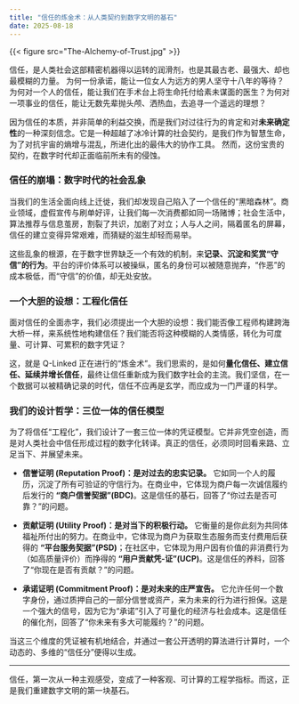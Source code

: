 ```yaml
---
title: "信任的炼金术：从人类契约到数字文明的基石"
date: 2025-08-18
---
```

{{< figure src="The-Alchemy-of-Trust.jpg" >}}

信任，是人类社会这部精密机器得以运转的润滑剂，也是其最古老、最强大、却也最模糊的力量。
为何一份承诺，能让一位女人为远方的男人坚守十八年的等待？为何对一个人的信任，能让我们在手术台上将生命托付给素未谋面的医生？为何对一项事业的信任，能让无数先辈抛头颅、洒热血，去追寻一个遥远的理想？

因为信任的本质，并非简单的利益交换，而是我们对过往行为的肯定和对**未来确定性**的一种深刻信念。它是一种超越了冰冷计算的社会契约，是我们作为智慧生命，为了对抗宇宙的熵增与混乱，所进化出的最伟大的协作工具。
然而，这份宝贵的契约，在数字时代却正面临前所未有的侵蚀。

### **信任的崩塌：数字时代的社会乱象**

当我们的生活全面向线上迁徙，我们却发现自己陷入了一个信任的“黑暗森林”。商业领域，虚假宣传与刷单好评，让我们每一次消费都如同一场赌博；社会生活中，算法推荐与信息茧房，割裂了共识，加剧了对立；人与人之间，隔着匿名的屏幕，信任的建立变得异常艰难，而猜疑的滋生却轻而易举。

这些乱象的根源，在于数字世界缺乏一个有效的机制，来**记录、沉淀和奖赏“守信”的行为**。平台的评价体系可以被操纵，匿名的身份可以被随意抛弃，“作恶”的成本极低，而“守信”的价值，却无处安放。

### **一个大胆的设想：工程化信任**

面对信任的全面赤字，我们必须提出一个大胆的设想：我们能否像工程师构建跨海大桥一样，来系统性地构建信任？我们能否将这种模糊的人类情感，转化为可度量、可计算、可累积的数字凭证？

这，就是 Q-Linked 正在进行的“炼金术”。我们思索的，是如何**量化信任、建立信任、延续并增长信任**，最终让信任重新成为我们数字社会的主流。我们坚信，在一个数据可以被精确记录的时代，信任不应再是玄学，而应成为一门严谨的科学。

### **我们的设计哲学：三位一体的信任模型**

为了将信任“工程化”，我们设计了一套三位一体的凭证模型。它并非凭空创造，而是对人类社会中信任形成过程的数字化转译。真正的信任，必须同时回看来路、立足当下、并展望未来。

*   **信誉证明 (Reputation Proof)：是对过去的忠实记录。**
    它如同一个人的履历，沉淀了所有可验证的守信行为。在商业中，它体现为商户每一次诚信履约后发行的 **“商户信誉契据”(BDC)**。这是信任的基石，回答了“你过去是否可靠？”的问题。

*   **贡献证明 (Utility Proof)：是对当下的积极行动。**
    它衡量的是你此刻为共同体福祉所付出的努力。在商业中，它体现为商户为获取生态服务而支付费用后获得的 **“平台服务契据”(PSD)**；在社区中，它体现为用户因有价值的非消费行为（如高质量评价）而挣得的 **“用户贡献凭-证”(UCP)**。这是信任的养料，回答了“你现在是否有贡献？”的问题。

*   **承诺证明 (Commitment Proof)：是对未来的庄严宣告。**
    它允许任何一个数字身份，通过质押自己的一部分信誉或资产，来为未来的行为进行担保。这是一个强大的信号，因为它为“承诺”引入了可量化的经济与社会成本。这是信任的催化剂，回答了“你未来有多大可能履约？”的问题。

当这三个维度的凭证被有机地结合，并通过一套公开透明的算法进行计算时，一个动态的、多维的“信任分”便得以生成。

---

信任，第一次从一种主观感受，变成了一种客观、可计算的工程学指标。而这，正是我们重建数字文明的第一块基石。
